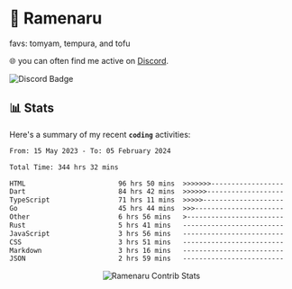 # 🍜 Ramenaru
favs: tomyam, tempura, and tofu

🌐 you can often find me active on [Discord](https://discordapp.com/users/503291004200157185).

![Discord Badge](https://dcbadge.vercel.app/api/shield/503291004200157185)

## 📊 Stats

Here's a summary of my recent **`coding`** activities:

<!--START_SECTION:waka-->

```txt
From: 15 May 2023 - To: 05 February 2024

Total Time: 344 hrs 32 mins

HTML                       96 hrs 50 mins  >>>>>>>------------------   28.11 %
Dart                       84 hrs 42 mins  >>>>>>-------------------   24.59 %
TypeScript                 71 hrs 11 mins  >>>>>--------------------   20.66 %
Go                         45 hrs 44 mins  >>>----------------------   13.28 %
Other                      6 hrs 56 mins   >------------------------   02.01 %
Rust                       5 hrs 41 mins   -------------------------   01.65 %
JavaScript                 3 hrs 56 mins   -------------------------   01.14 %
CSS                        3 hrs 51 mins   -------------------------   01.12 %
Markdown                   3 hrs 16 mins   -------------------------   00.95 %
JSON                       2 hrs 59 mins   -------------------------   00.87 %
```

<!--END_SECTION:waka-->

<div style="text-align: center;">
   <img align="center" src="https://github-readme-streak-stats.herokuapp.com/?user=Ramenaru&theme=dark&card_width=520" alt="Ramenaru Contrib Stats" />
</div>

